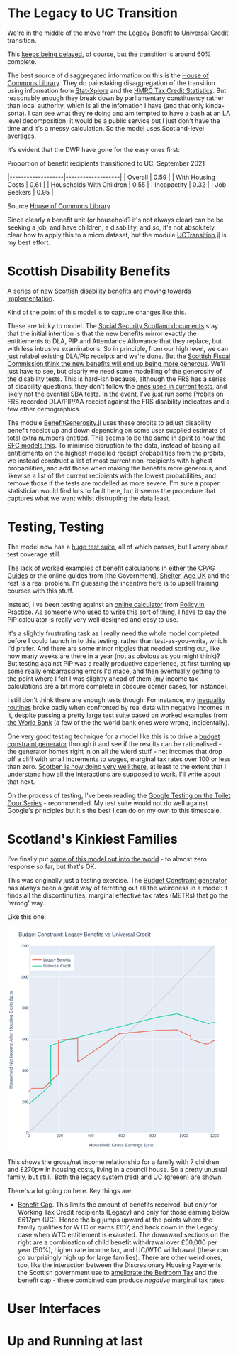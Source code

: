 # The Legacy to UC Transition

We're in the middle of the move from the Legacy Benefit to Universal Credit transition.

This [keeps being delayed](https://www.bbc.co.uk/news/uk-51318730), of course, but the transition is around 60% complete. 

The best source of disaggregated information on this is the [House of Commons Library](https://commonslibrary.parliament.uk/constituency-data-universal-credit-roll-out/#caseload). They do painstaking disaggregation of the transition using information from [Stat-Xplore](https://stat-xplore.dwp.gov.uk/webapi/jsf/login.xhtml) and the [HMRC Tax Credit Statistics](https://www.gov.uk/government/collections/personal-tax-credits-statistics). But reasonably enough they break down by parliamentary constituency rather than local authority, which is all the infomation I have (and that only kinda-sorta). I can see what they're doing and am tempted to have a bash at an LA level decomposition; it would be a public service but I just don't have the time and it's a messy calculation. So the model uses Scotland-level averages.

It's evident that the DWP have gone for the easy ones first:

Proportion of benefit recipients transitioned to UC, September 2021

|-------------------|-------------------|
|    Overall      | 0.59 | 
|    With Housing Costs    | 0.61 |
|    Households With Children     | 0.55 |
|    Incapactity | 0.32 |
|    Job Seekers | 0.95 |

Source [House of Commons Library](https://commonslibrary.parliament.uk/constituency-data-universal-credit-roll-out/#caseload)

Since clearly a benefit unit (or household? it's not always clear) can be be seeking a job, and have children, a disability, and so, it's not absolutely clear how to apply this to a micro dataset, but the module [UCTransition.jl](https://github.com/grahamstark/ScottishTaxBenefitModel.jl/blob/master/src/UCTransition.jl) is my best effort.

# Scottish Disability Benefits

A series of new [Scottish disability benefits](https://www.gov.scot/policies/social-security/benefits-disabled-people-ill-health/) are [moving towards implementation](). 

Kind of the point of this model is to capture changes like this. 

These are tricky to model. The [Social Security Scotland documents](https://www.gov.scot/publications/consultation-adult-disability-payment/) stay that the initial intention is that the new benefits mirror exactly the entitlements to DLA, PIP and Attendance Allowance that they replace, but with less intrusive examinations. So in principle, from our high level, we can just relabel existing DLA/Pip receipts and we're done. But the [Scottish Fiscal Commission think the new benefits will end up being more generous](https://www.fiscalcommission.scot/publications/how-we-forecast-social-security-disability-and-carers-payments-may-2021/). We'll just have to see, but clearly we need some modelling of the generosity of the disability tests. This is hard-ish because, although the FRS has a series of disability questions, they don't follow the [ones used in current tests](https://www.gov.uk/government/publications/personal-independence-payment-fact-sheets/pip-handbook#assessment-criteria), and likely not the evential SBA tests. In the event, I've just [run some Probits](https://github.com/grahamstark/ScottishTaxBenefitModel.jl/tree/master/regressions) on FRS recorded DLA/PIP/AA receipt against the FRS disability indicators and a few other demographics. 

The module [BenefitGenerosity.jl](https://github.com/grahamstark/ScottishTaxBenefitModel.jl/blob/master/src/BenefitGenerosity.jl) uses these probits to adjust disability benefit receipt up and down depending on some user supplied estimate of total extra numbers entitled. This seems to be [the same in spirit to how the SFC models this](https://www.fiscalcommission.scot/publications/how-we-forecast-social-security-disability-and-carers-payments-may-2021/). To minimise disruption to the data, instead of basing all entitlements on the highest modelled receipt probabilities from the probits, we instead construct a list of most current non-recipients with highest probabilities, and add those when making the benefits more generous, and likewise a list of the current recipients with the lowest probabilities, and remove those if the tests are modelled as more severe. I'm sure a proper statistician would find lots to fault here, but it seems the procedure that captures what we want whilst distrupting the data least.

# Testing, Testing 

The model now has a [huge test suite](https://github.com/grahamstark/ScottishTaxBenefitModel.jl/tree/master/test), all of which passes, but I worry about test coverage still. 

The lack of worked examples of benefit calculations in either the [CPAG Guides](https://cpag.org.uk/shop/cpag-titles/welfare-benefits-tax-credits-handbook-202122) or the online guides from [the Government], [Shelter](https://scotland.shelter.org.uk/), [Age UK](https://www.ageuk.org.uk/information-advice/money-legal/benefits-entitlements/) and the rest is a real problem. I'n guessing the incentive here is to upsell training courses with this stuff.

Instead, I've been testing against an [online calculator](cbenefit-budgeting-calculator/) from [Policy in Practice](https://policyinpractice.co.uk/benefit-budgeting-calculator/). As someone who [used to write this sort of thing](https://www.virtual-worlds.scot/demonstrations/), I have to say the PiP calculator is really very well designed and easy to use. 

It's a slightly frustrating task as I really need the whole model completed before I could launch in to this testing, rather than test-as-you-write, which I'd prefer. And there are some minor niggles that needed sorting out, like how many weeks are there in a year (not as obvious as you might think)? But testing against PiP was a really productive experience, at first turning up some really embarrassing errors I'd made, and then eventually getting to the point where I felt I was slightly ahead of them (my income tax calculations are a bit more complete in obscure corner cases, for instance).

I still don't think there are enough tests though. For instance, my [inequality routines](https://github.com/grahamstark/PovertyAndInequalityMeasures.jl) broke badly when confronted by real data with negative incomes in it, despite passing a pretty large test suite based on worked examples from [the World Bank](http://documents.worldbank.org/curated/en/488081468157174849/Handbook-on-poverty-and-inequality) (a few of the the world bank ones were wrong, incidentally).

One very good testing technique for a model like this is to drive a [budget constraint generator](https://github.com/grahamstark/BudgetConstraints.jl) through it and see if the results can be rationalised - the generator homes right in on all the wierd stuff - net incomes that drop off a cliff with small increments to wages, marginal tax rates over 100 or less than zero. [Scotben is now doing very well there](https://stb.virtual-worlds.scot/bcd/), at least to the extent that I understand how all the interactions are supposed to work. I'll write about that next.

On the process of testing, I've been reading the [Google Testing on the Toilet Door Series](https://testing.googleblog.com/2007/01/introducing-testing-on-toilet.html) - recommended. My test suite would not do well against Google's principles but it's the best I can do on my own to this timescale.

# Scotland's Kinkiest Families

I've finally put [some of this model out into the world](https://stb.virtual-worlds.scot/bcd/) - to almost zero response so far, but that's OK.

This was originally just a testing exercise. The [Budget Constraint generator](https://github.com/grahamstark/BudgetConstraints.jl) has always been a great way of ferreting out all the weirdness in a model: it finds all the discontinuities, marginal effective tax rates (METRs) that go the 'wrong' way.

Like this one:

![Weird Budget Constraint](weird_bc.png)

This shows the gross/net income relationship for a family with 7 children and £270pw in housing costs, living in a council house. So a pretty unusual family, but still.. Both the legacy system (red) and UC (greeen) are shown.

There's a lot going on here. Key things are:

* [Benefit Cap](https://www.gov.uk/benefit-cap). This limits the amount of  benefits received, but only for Working Tax Credit recipients (Legacy) and only for those earning below £617pm (UC). Hence the big jumps upward at the points where the family qualifies for WTC or earns £617, and back down in the Legacy case when WTC entitlement is exausted. The downward sections on the right are a combination of child benefit withdrawal over £50,000 per year (50%), higher rate income tax, and UC/WTC withdrawal (these can go surprisingly high up for large families). There are other weird ones, too, like the interaction between the Discresionary Housing Payments the Scottish government use to [ameliorate the Bedroom Tax](https://www.gov.scot/policies/social-security/support-with-housing-costs/) and the benefit cap - these combined can produce *negative* marginal tax rates.

# User Interfaces



# Up and Running at last


